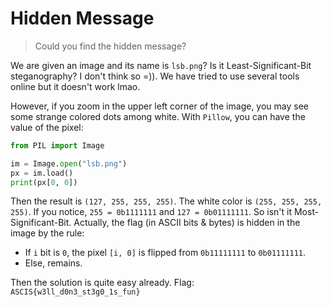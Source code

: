 # Hidden Message

> Could you find the hidden message?

We are given an image and its name is `lsb.png`? Is it Least-Significant-Bit steganography? I don't think so =)). We have tried to use several tools online but it doesn't work lmao.

However, if you zoom in the upper left corner of the image, you may see some strange colored dots among white. With `Pillow`, you can have the value of the pixel:

```Python
from PIL import Image 

im = Image.open("lsb.png")
px = im.load()
print(px[0, 0])
```
Then the result is `(127, 255, 255, 255)`. The white color is `(255, 255, 255, 255)`. If you notice, `255 = 0b1111111` and `127 = 0b01111111`. So isn't it Most-Significant-Bit. Actually, the flag (in ASCII bits & bytes) is hidden in the image by the rule:
+ If `i` bit is `0`, the pixel `[i, 0]` is flipped from `0b11111111` to `0b01111111`. 
+ Else, remains.

Then the solution is quite easy already. Flag: `ASCIS{w3ll_d0n3_st3g0_1s_fun}`

